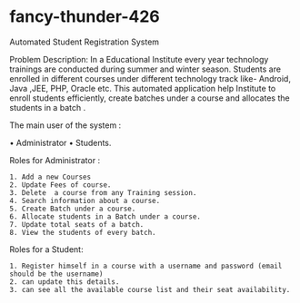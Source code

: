 # fancy-thunder-426
Automated Student Registration System


Problem Description:
In a Educational Institute every year  technology trainings are conducted during summer and winter season. Students are enrolled in different courses under different technology track like- Android, Java ,JEE, PHP, Oracle etc. This automated application help Institute to enroll students efficiently, create batches under a course and allocates the students  in a batch . 

The main user of the system :

•	Administrator 
•	Students.

Roles for Administrator :

	1. Add a new Courses
	2. Update Fees of course.
	3. Delete  a course from any Training session.
	4. Search information about a course.
	5. Create Batch under a course.
	6. Allocate students in a Batch under a course.
	7. Update total seats of a batch.
	8. View the students of every batch. 
 
 
Roles for a Student:

	1. Register himself in a course with a username and password (email should be the username)
	2. can update this details.
	3. can see all the available course list and their seat availability.
	


